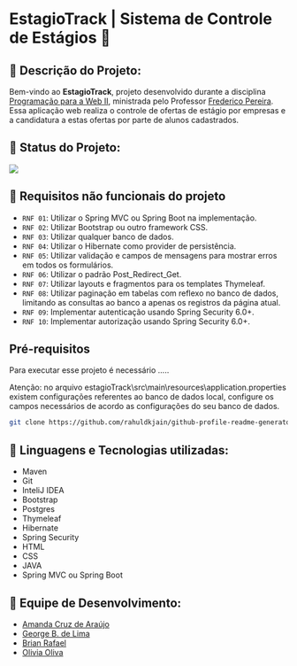 # EstagioTrack | Sistema de Controle de Estágios 📌

## :pushpin: Descrição do Projeto:

Bem-vindo ao **EstagioTrack**, projeto desenvolvido durante a disciplina [Programação para a Web II](https://estudante.ifpb.edu.br/media/cursos/39/disciplina/Programa%C3%A7%C3%A3o_para_Web_II_H71j8S5.pdf), ministrada pelo Professor [Frederico Pereira](https://buscatextual.cnpq.br/buscatextual/visualizacv.do?metodo=apresentar&id=K4723616D6).
Essa aplicação web realiza o controle de ofertas de estágio por empresas e a
candidatura a estas ofertas por parte de alunos cadastrados.

## :pushpin: Status do Projeto:
<p align="left"><img src="http://img.shields.io/static/v1?label=STATUS&message=EM%20DESENVOLVIMENTO&color=GREEN&style=for-the-badge"/></p>

## :hammer: Requisitos não funcionais do projeto
- `RNF 01`: Utilizar o Spring MVC ou Spring Boot na implementação.
- `RNF 02`: Utilizar Bootstrap ou outro framework CSS.
- `RNF 03`: Utilizar qualquer banco de dados.
- `RNF 04`: Utilizar o Hibernate como provider de persistência.
- `RNF 05`: Utilizar validação e campos de mensagens para mostrar erros em todos os formulários.
- `RNF 06`: Utilizar o padrão Post_Redirect_Get.
- `RNF 07`: Utilizar layouts e fragmentos para os templates Thymeleaf.
- `RNF 08`: Utilizar paginação em tabelas com reflexo no banco de dados, limitando as consultas ao banco a apenas os registros da página atual.
- `RNF 09`: Implementar autenticação usando Spring Security 6.0+.
- `RNF 10`: Implementar autorização usando Spring Security 6.0+.

## Pré-requisitos

Para executar esse projeto é necessário .....

Atenção: no arquivo estagioTrack\src\main\resources\application.properties existem configurações referentes ao banco de dados local, configure os campos necessários de acordo as configurações do seu banco de dados.  

```bash
git clone https://github.com/rahuldkjain/github-profile-readme-generator.git
```

## :pushpin: Linguagens e Tecnologias utilizadas:

- Maven
- Git
- InteliJ IDEA
- Bootstrap
- Postgres
- Thymeleaf
- Hibernate
- Spring Security
- HTML
- CSS
- JAVA
- Spring MVC ou Spring Boot

## :pushpin: Equipe de Desenvolvimento:

- [Amanda Cruz de Araújo](https://github.com/Amandacdev)
- [George B. de Lima](https://github.com/GeorgeLimaDev) 
- [Brian Rafael](https://github.com/Brianrafs)
- [Olivia Oliva](https://github.com/oliviaoliva) 
